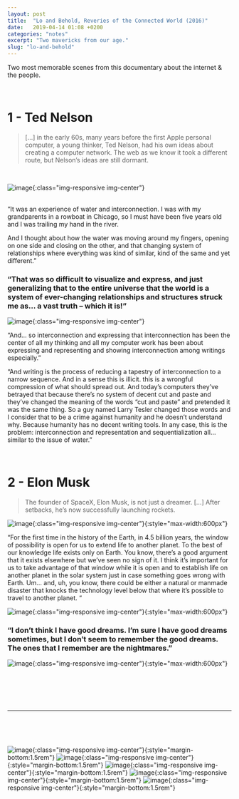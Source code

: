 ```yaml
---
layout: post
title:  "Lo and Behold, Reveries of the Connected World (2016)"
date:   2019-04-14 01:08 +0200
categories: "notes"
excerpt: "Two mavericks from our age."
slug: "lo-and-behold"
---
```


Two most memorable scenes from this documentary about the internet & the people.

<br>


# 1 - Ted Nelson

>[…] in the early 60s, many years before the first Apple personal computer, a young thinker, Ted Nelson, had his own ideas about creating a computer network. The web as we know it took a different route, but Nelson’s ideas are still dormant.

<br>

![image]({{site.baseurl}}/assets/images/post-loAndBehold1.png){:class="img-responsive img-center"}

<br>
“It was an experience of water and interconnection. I was with my grandparents in a rowboat in Chicago, so I must have been five years old and I was trailing my hand in the river.

And I thought about how the water was moving around my fingers, opening on one side and closing on the other, and that changing system of relationships where everything was kind of similar, kind of the same and yet different.”

### “That was so difficult to visualize and express, and just generalizing that to the entire universe that the world is a system of ever-changing relationships and structures struck me as… a vast truth – which it is!”

![image]({{site.baseurl}}/assets/images/post-loAndBehold2.png){:class="img-responsive img-center"}


“And… so interconnection and expressing that interconnection has been the center of all my thinking and all my computer work has been about expressing and representing and showing interconnection among writings especially.”

“And writing is the process of reducing a tapestry of interconnection to a narrow sequence. And in a sense this is illicit. this is a wrongful compression of what should spread out. And today’s computers they’ve betrayed that because there’s no system of decent cut and paste and they’ve changed the meaning of the words “cut and paste” and pretended it was the same thing. So a guy named Larry Tesler changed those words and I consider that to be a crime against humanity and he doesn’t understand why. Because humanity has no decent writing tools. In any case, this is the problem: interconnection and representation and sequentialization all… similar to the issue of water.”

<br>


# 2 - Elon Musk

>The founder of SpaceX, Elon Musk, is not just a dreamer. […] After setbacks, he’s now successfully launching rockets.

![image]({{site.baseurl}}/assets/images/post-loAndBehold3.png){:class="img-responsive img-center"}{:style="max-width:600px"}


“For the first time in the history of the Earth, in 4.5 billion years, the window of possibility is open for us to extend life to another planet. To the best of our knowledge life exists only on Earth. You know, there’s a good argument that it exists elsewhere but we’ve seen no sign of it. I think it’s important for us to take advantage of that window while it is open and to establish life on another planet in the solar system just in case something goes wrong with Earth. Um… and, uh, you know, there could be either a natural or manmade disaster that knocks the technology level below that where it’s possible to travel to another planet. “

![image]({{site.baseurl}}/assets/images/post-loAndBehold4.png){:class="img-responsive img-center"}{:style="max-width:600px"}


### “I don’t think I have good dreams. I’m sure I have good dreams sometimes, but I don’t seem to remember the good dreams. The ones that I remember are the nightmares.”

![image]({{site.baseurl}}/assets/images/post-loAndBehold5.png){:class="img-responsive img-center"}{:style="max-width:600px"}

<br><br>
----
----
<br><br><br>

![image]({{site.baseurl}}/assets/images/post-loAndBehold6.png){:class="img-responsive img-center"}{:style="margin-bottom:1.5rem"}
![image]({{site.baseurl}}/assets/images/post-loAndBehold7.png){:class="img-responsive img-center"}{:style="margin-bottom:1.5rem"}
![image]({{site.baseurl}}/assets/images/post-loAndBehold8.png){:class="img-responsive img-center"}{:style="margin-bottom:1.5rem"}
![image]({{site.baseurl}}/assets/images/post-loAndBehold9.png){:class="img-responsive img-center"}{:style="margin-bottom:1.5rem"}
![image]({{site.baseurl}}/assets/images/post-loAndBehold10.png){:class="img-responsive img-center"}{:style="margin-bottom:1.5rem"}
